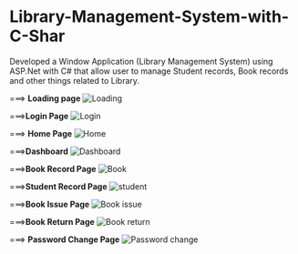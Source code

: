 # Library-Management-System-with-C-Shar

Developed a Window Application (Library Management System) using ASP.Net with C# that allow user to manage Student records, Book records and other things related to Library.




===> **Loading page**
![Loading](https://github.com/Ayush-Gupta5/Library-Management-System-with-C-Sharp/assets/143918681/b7402f30-4f65-40aa-9b22-c1d5ccf31cf3)


===>**Login Page**
![Login](https://github.com/Ayush-Gupta5/Library-Management-System-with-C-Sharp/assets/143918681/71114dfc-ac0a-4ba8-b218-b633114896c6)


===> **Home Page**
![Home](https://github.com/Ayush-Gupta5/Library-Management-System-with-C-Sharp/assets/143918681/35607dd0-2997-432c-8d1d-0f59349e962f)



===>**Dashboard**
![Dashboard](https://github.com/Ayush-Gupta5/Library-Management-System-with-C-Sharp/assets/143918681/b4488f47-7830-4ecc-91e6-3de4aad838c2)


===>**Book Record Page**
![Book](https://github.com/Ayush-Gupta5/Library-Management-System-with-C-Sharp/assets/143918681/6648d92d-7a9d-4b93-800f-4d9ee115d312)



===>**Student Record Page**
![student](https://github.com/Ayush-Gupta5/Library-Management-System-with-C-Sharp/assets/143918681/88ec351d-0658-48de-991c-83e7957f5978)



===>**Book Issue Page**
![Book issue](https://github.com/Ayush-Gupta5/Library-Management-System-with-C-Sharp/assets/143918681/f91330a3-0cad-48fb-bb43-ccfe02e6d33f)



===>**Book Return Page**
![Book return](https://github.com/Ayush-Gupta5/Library-Management-System-with-C-Sharp/assets/143918681/d402c64f-3a83-40b4-97dd-520be0ce356e)



===> **Password Change Page**
![Password change](https://github.com/Ayush-Gupta5/Library-Management-System-with-C-Sharp/assets/143918681/ad0a5d12-ad08-436b-9bb3-ec2fbdbeb5bc)









